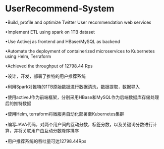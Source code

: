 # UserRecommend-System
•Build, profile and optimize Twitter User recommendation web services

•Implement ETL using spark on 1TB dataset

•Use Activej as frontend and HBase/MySQL as backend

•Automate the deployment of containerized microservices to Kubernetes using Helm, Terraform

•Achieved the throughput of 12798.44 Rps

•设计，开发，部署了推特的用户推荐系统

•利用Spark对推特的1TB原始数据进行数据清洗，数据提取，数据导入

•使用activeJ作为前端框架，分别采用HBase和MySQL作为后端数据库存储处理后的推特数据

•使用Helm, terraform将微服务自动化部署至Kubernetes集群

•编写JAVA代码，对两个用户间的互动分数，标签分数，以及关键词分数进行计算，并将关联用户由互动分数降序排序

•用户推荐系统的吞吐量可达12798.44Rps


